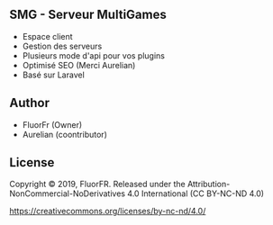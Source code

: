 ## SMG - Serveur MultiGames
- Espace client
- Gestion des serveurs
- Plusieurs mode d'api pour vos plugins
- Optimisé SEO (Merci Aurelian)
- Basé sur Laravel

## Author
- FluorFr (Owner)
- Aurelian (coontributor)


## License
Copyright © 2019, FluorFR. Released under the Attribution-NonCommercial-NoDerivatives 4.0 International (CC BY-NC-ND 4.0)

https://creativecommons.org/licenses/by-nc-nd/4.0/
